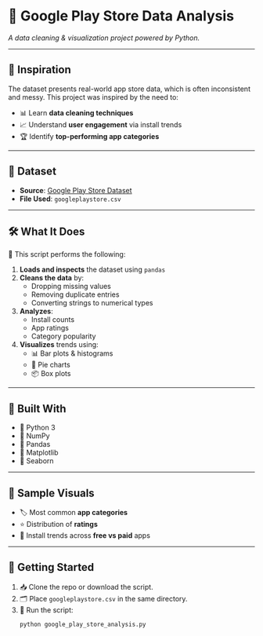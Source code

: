 # 📱 **Google Play Store Data Analysis**

_A data cleaning & visualization project powered by Python._

---

## 🧠 **Inspiration**

The dataset presents real-world app store data, which is often inconsistent and messy. This project was inspired by the need to:

- 📊 Learn **data cleaning techniques**
- 📈 Understand **user engagement** via install trends
- 🏆 Identify **top-performing app categories**

---

## 📂 **Dataset**

- **Source**: [Google Play Store Dataset](https://www.kaggle.com/lava18/google-play-store-apps)  
- **File Used**: `googleplaystore.csv`

---

## 🛠️ **What It Does**

🔎 This script performs the following:

1. **Loads and inspects** the dataset using `pandas`
2. **Cleans the data** by:
   - Dropping missing values
   - Removing duplicate entries
   - Converting strings to numerical types
3. **Analyzes**:
   - Install counts
   - App ratings
   - Category popularity
4. **Visualizes** trends using:
   - 📊 Bar plots & histograms
   - 🧁 Pie charts
   - 📦 Box plots

---

## 🧰 **Built With**

- 🐍 Python 3
- 🧮 NumPy
- 🧼 Pandas
- 🎨 Matplotlib
- 🧊 Seaborn

---

## 📸 **Sample Visuals**

- 🏷️ Most common **app categories**
- ⭐ Distribution of **ratings**
- 🚀 Install trends across **free vs paid** apps

---

## 🚀 **Getting Started**

1. 📥 Clone the repo or download the script.
2. 🗂️ Place `googleplaystore.csv` in the same directory.
3. 🧪 Run the script:
   ```bash
   python google_play_store_analysis.py

